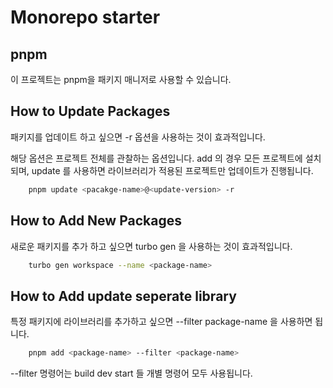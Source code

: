# Monorepo starter

## pnpm

이 프로젝트는 pnpm을 패키지 매니저로 사용할 수 있습니다.

## How to Update Packages

패키지를 업데이트 하고 싶으면 -r 옵션을 사용하는 것이 효과적입니다.

해당 옵션은 프로젝트 전체를 관찰하는 옵션입니다. add 의 경우 모든 프로젝트에 설치되며, update 를 사용하면 라이브러리가 적용된 프로젝트만 업데이트가 진행됩니다.

```zsh
    pnpm update <pacakge-name>@<update-version> -r
```

## How to Add New Packages

새로운 패키지를 추가 하고 싶으면 turbo gen 을 사용하는 것이 효과적입니다.

```zsh
    turbo gen workspace --name <package-name>
```

## How to Add update seperate library

특정 패키지에 라이브러리를 추가하고 싶으면 --filter package-name 을 사용하면 됩니다.

```zsh
    pnpm add <package-name> --filter <package-name>
```

--filter 명령어는 build dev start 들 개별 명령어 모두 사용됩니다.